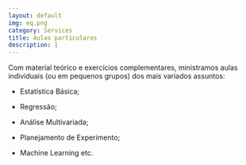 ```yaml
---
layout: default
img: eq.png
category: Services
title: Aulas particulares
description: |
---
```

Com material teórico e exercícios complementares, ministramos aulas individuais (ou em pequenos grupos) dos mais variados assuntos: 

 - Estatística Básica;
 
 - Regressão;
 
 - Análise Multivariada;
 
 - Planejamento de Experimento;
 
 - Machine Learning etc.
 
